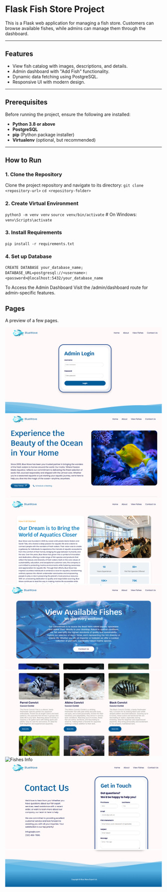 # Flask Fish Store Project

This is a Flask web application for managing a fish store. Customers can browse available fishes, while admins can manage them through the dashboard.

---

## Features
- View fish catalog with images, descriptions, and details.
- Admin dashboard with "Add Fish" functionality.
- Dynamic data fetching using PostgreSQL.
- Responsive UI with modern design.

---

## Prerequisites

Before running the project, ensure the following are installed:

- **Python 3.8 or above**
- **PostgreSQL**
- **pip** (Python package installer)
- **Virtualenv** (optional, but recommended)

---

## How to Run

### 1. Clone the Repository
Clone the project repository and navigate to its directory:
`git clone <repository-url>`
`cd <repository-folder>`

### 2. Create Virtual Environment
`python3 -m venv venv`
`source venv/bin/activate`   # On Windows: `venv\Scripts\activate`

### 3. Install Requirements
`pip install -r requirements.txt`

### 4. Set up Database

`CREATE DATABASE your_database_name;`
`DATABASE_URL=postgresql://<username>:<password>@localhost:5432/your_database_name`

To Access the Admin Dashboard
Visit the /admin/dashboard route for admin-specific features.

## Pages
A preview of a few pages.

![Admin Login](app/static/images/loginpage.png)
![Main](app/static/images/homepage.png)
![About](app/static/images/aboutpage.png)
![Fishes](app/static/images/viewfishes.png)
![Fishes](app/static/images/fishesgrid.png)
![Fishes Info](app/static/images/fishesinfo.png)
![Contact](app/static/images/contactpage.png)
![Footer](app/static/images/footer.png)
